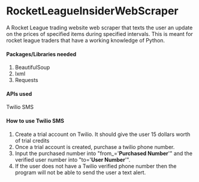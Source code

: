 # RocketLeagueInsiderWebScraper
A Rocket League trading website web scraper that texts the user an update on the prices of specified items during specified intervals. This is meant for rocket league traders that have a working knowledge of Python.

#### Packages/Libraries needed
1. BeautifulSoup
1. lxml
1. Requests

#### APIs used
Twilio SMS

#### How to use Twilio SMS 
1. Create a trial account on Twilio. It should give the user 15 dollars worth of trial credits
1. Once a trial account is created, purchase a twilio phone number.
1. Input the purchased number into "from_='**Purchased Number**'" and the verified user number into "to='**User Number**'".
1. If the user does not have a Twilio verified phone number then the program will not be able to send the user a text alert.

